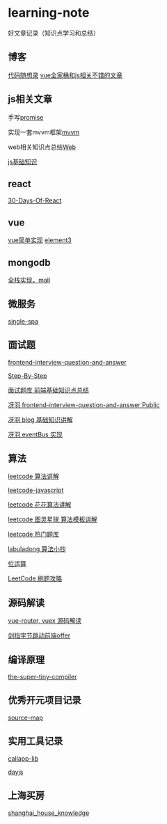 # learning-note
好文章记录（知识点学习和总结）

## 博客

[代码随想录](https://www.programmercarl.com/)
[vue全家桶和js相关不错的文章](https://github.com/biaochenxuying/blog)

## js相关文章

手写[promise](https://github.com/leocoder351/my-promise)

实现一套mvvm框架[mvvm](https://github.com/YvetteLau/Step-By-Step)

web相关知识点总结[Web](https://github.com/qianguyihao/Web)

[js基础知识]()




## react

[30-Days-Of-React](https://github.com/Asabeneh/30-Days-Of-React)

## vue

[vue简单实现](https://github.com/cuixiaorui/mini-vue)
[element3](https://github.com/hug-sun/element3)

## mongodb
[全栈实现，mall](https://github.com/macrozheng/mall)

## 微服务

[single-spa](https://github.com/single-spa/single-spa)

## 面试题

[frontend-interview-question-and-answer](https://github.com/mqyqingfeng/frontend-interview-question-and-answer)

[Step-By-Step](https://github.com/YvetteLau/Step-By-Step)

[面试题库 前端基础知识点总结](https://github.com/haizlin/fe-interview)

[冴羽 frontend-interview-question-and-answer
Public](https://github.com/mqyqingfeng/frontend-interview-question-and-answer)

[冴羽 blog 基础知识讲解](https://github.com/mqyqingfeng/Blog)

[冴羽 eventBus 实现](https://github.com/mqyqingfeng/EventEmitter)

## 算法

[leetcode 算法讲解](https://github.com/azl397985856/leetcode)

[leetcode-javascript](https://github.com/sl1673495/leetcode-javascript)

[leetcode 花花算法讲解](https://space.bilibili.com/9880352)

[leetcode 图灵星球 算法模板讲解](https://space.bilibili.com/282739748/channel/seriesdetail?sid=281259)

[leetcode 热门题库](https://github.com/CyC2018/CS-Notes/blob/master/notes/Leetcode%20%E9%A2%98%E8%A7%A3%20-%20%E7%9B%AE%E5%BD%95.md)

[labuladong 算法小抄](https://github.com/labuladong/fucking-algorithm)

[位运算](https://juejin.cn/post/6844903844959223816)

[LeetCode 刷题攻略](https://github.com/youngyangyang04/leetcode-master)


## 源码解读

[vue-router, vuex 源码解读](https://github.com/cobish/code-analysis)

[剑指字节跳动前端offer](https://github.com/MengZhaoFly/sword-byteDance-fe)


## 编译原理

[the-super-tiny-compiler](https://github.com/jamiebuilds/the-super-tiny-compiler)

## 优秀开元项目记录

[source-map](https://github.com/macrozheng/mall)

## 实用工具记录

[callapp-lib](https://github.com/eligrey/FileSaver.js)

[dayjs](https://github.com/iamkun/dayjs)

## 上海买房

[shanghai_house_knowledge](https://github.com/ayuer/shanghai_house_knowledge)











